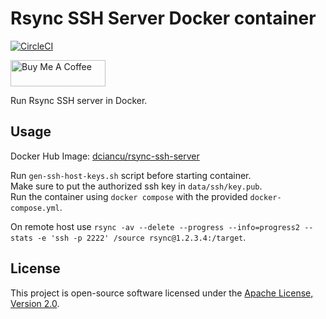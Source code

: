 # Rsync SSH Server Docker container

[![CircleCI](https://dl.circleci.com/status-badge/img/circleci/F8zvFL89rXf6pgQo3twuVc/9EdSg72sC2c7HqYzC8QdCn/tree/main.svg?style=svg)](https://dl.circleci.com/status-badge/redirect/circleci/F8zvFL89rXf6pgQo3twuVc/9EdSg72sC2c7HqYzC8QdCn/tree/main)

<a href="https://www.buymeacoffee.com/dciancu" target="_blank"><img src="https://cdn.buymeacoffee.com/buttons/v2/default-yellow.png" alt="Buy Me A Coffee" style="height: 42px !important;width: 151.9px !important;" ></a>

Run Rsync SSH server in Docker.

## Usage

Docker Hub Image: [dciancu/rsync-ssh-server](https://hub.docker.com/r/dciancu/rsync-ssh-server)  

Run `gen-ssh-host-keys.sh` script before starting container.  
Make sure to put the authorized ssh key in `data/ssh/key.pub`.  
Run the container using `docker compose` with the provided `docker-compose.yml`.

On remote host use `rsync -av --delete --progress --info=progress2 --stats -e 'ssh -p 2222' /source rsync@1.2.3.4:/target`.

## License

This project is open-source software licensed under the [Apache License, Version 2.0](https://opensource.org/license/apache-2-0).
